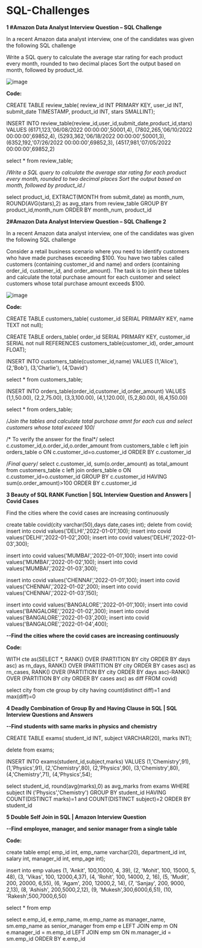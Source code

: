 # SQL-Challenges

**1 #Amazon Data Analyst Interview Question – SQL Challenge**

In a recent Amazon data analyst interview, one of the candidates was given the following SQL challenge

Write a SQL query to calculate the average star rating for each product every month, rounded to two decimal places Sort the output based on month, followed by product_id.

![image](https://github.com/user-attachments/assets/dcfa7233-acf0-4740-8059-52e79cc9e78a)


**Code:**


CREATE TABLE review_table(
review_id INT PRIMARY KEY,
user_id INT,
submit_date TIMESTAMP,
product_id INT,
stars SMALLINT);

INSERT INTO review_table(review_id,user_id,submit_date,product_id,stars)
VALUES (6171,123,'06/08/2022 00:00:00',50001,4),
(7802,265,'06/10/2022 00:00:00',69852,4),
(5293,362,'06/18/2022 00:00:00',50001,3),
(6352,192,'07/26/2022 00:00:00',69852,3),
(4517,981,'07/05/2022 00:00:00',69852,2)

select * from review_table;

/*Write a SQL query to calculate the average star rating for each 
product every month, rounded to two decimal places Sort the output 
based on month, followed by product_id.*/

select
product_id,
EXTRACT(MONTH from submit_date) as month_num,
ROUND(AVG(stars),2) as avg_stars
from review_table
GROUP BY product_id,month_num
ORDER BY month_num, product_id



**2#Amazon Data Analyst Interview Question – SQL Challenge 2**

In a recent Amazon data analyst interview, one of the candidates was given the following SQL challenge

Consider a retail business scenario where you need to identify customers who have made purchases exceeding $100. You have two tables called customers (containing customer_id and name) and orders (containing order_id, customer_id, and order_amount). The task is to join these tables and calculate the total purchase amount for each customer and select customers whose total purchase amount exceeds $100.

![image](https://github.com/user-attachments/assets/8eaae8ee-8012-4c97-9fcc-19281a575e34)

**Code:**

CREATE TABLE customers_table(
customer_id SERIAL PRIMARY KEY,
name TEXT not null);

CREATE TABLE orders_table(
order_id SERIAL PRIMARY KEY,
customer_id SERIAL not null REFERENCES customers_table(customer_id),
order_amount FLOAT);

INSERT INTO customers_table(customer_id,name)
VALUES (1,'Alice'),
       (2,'Bob'),
	   (3,'Charlie'),
	   (4,'David')
	   
select * from customers_table;

INSERT INTO orders_table(order_id,customer_id,order_amount)
VALUES (1,1,50.00),
(2,2,75.00),
(3,3,100.00),
(4,1,120.00),
(5,2,80.00),
(6,4,150.00)

select * from orders_table;

/*Join the tables and calculate total purchase amnt for each cus
and select customers whose total exceed 100*/

/* To verify the answer for the final*/
select c.customer_id,o.order_id,o.order_amount
from customers_table c
left join orders_table o
ON c.customer_id=o.customer_id
ORDER BY c.customer_id

/*Final query*/
select c.customer_id,
sum(o.order_amount) as total_amount
from customers_table c
left join orders_table o
ON c.customer_id=o.customer_id
GROUP BY c.customer_id
HAVING sum(o.order_amount)>100
ORDER BY c.customer_id



**3 Beauty of SQL RANK Function | SQL Interview Question and Answers | Covid Cases**

Find the cities where the covid cases are increasing continuously

create table covid(city varchar(50),days date,cases int);
delete from covid;
insert into covid values('DELHI','2022-01-01',100);
insert into covid values('DELHI','2022-01-02',200);
insert into covid values('DELHI','2022-01-03',300);

insert into covid values('MUMBAI','2022-01-01',100);
insert into covid values('MUMBAI','2022-01-02',100);
insert into covid values('MUMBAI','2022-01-03',300);

insert into covid values('CHENNAI','2022-01-01',100);
insert into covid values('CHENNAI','2022-01-02',200);
insert into covid values('CHENNAI','2022-01-03',150);

insert into covid values('BANGALORE','2022-01-01',100);
insert into covid values('BANGALORE','2022-01-02',300);
insert into covid values('BANGALORE','2022-01-03',200);
insert into covid values('BANGALORE','2022-01-04',400);


**--Find the cities where the covid cases are increasing continuously**


**Code:**

WITH cte as(SELECT
*,
RANK() OVER (PARTITION BY city ORDER BY days asc) as rn_days,
RANK() OVER (PARTITION BY city ORDER BY cases asc) as rn_cases,
RANK() OVER (PARTITION BY city ORDER BY days asc)-RANK() OVER (PARTITION BY city ORDER BY cases asc) as diff
FROM covid)

select
city
from cte
group by city
having count(distinct diff)=1 and max(diff)=0


**4 Deadly Combination of Group By and Having Clause in SQL | SQL Interview Questions and Answers**


**--Find students with same marks in physics and chemistry**

CREATE TABLE exams(
student_id INT,
subject VARCHAR(20),
marks INT);

delete from exams;

INSERT INTO exams(student_id,subject,marks)
VALUES (1,'Chemistry',91),
(1,'Physics',91),
(2,'Chemistry',80),
(2,'Physics',90),
(3,'Chemistry',80),
(4,'Chemistry',71),
(4,'Physics',54);

select
student_id,
round(avg(marks),0) as avg_marks
from exams
WHERE subject IN ('Physics','Chemistry')
GROUP BY student_id
HAVING COUNT(DISTINCT marks)=1 and COUNT(DISTINCT subject)=2
ORDER BY student_id


**5 Double Self Join in SQL | Amazon Interview Question**


**--Find employee, manager, and senior manager from a single table**


**Code:**


create table emp(
emp_id int,
emp_name varchar(20),
department_id int,
salary int,
manager_id int,
emp_age int);

insert into emp
values
(1, 'Ankit', 100,10000, 4, 39),
(2, 'Mohit', 100, 15000, 5, 48),
(3, 'Vikas', 100, 12000,4,37),
(4, 'Rohit', 100, 14000, 2, 16),
(5, 'Mudit', 200, 20000, 6,55),
(6, 'Agam', 200, 12000,2, 14),
(7, 'Sanjay', 200, 9000, 2,13),
(8, 'Ashish', 200,5000,2,12),
(9, 'Mukesh',300,6000,6,51),
(10, 'Rakesh',500,7000,6,50)

select * from emp

select
e.emp_id,
e.emp_name,
m.emp_name as manager_name,
sm.emp_name as senior_manager
from emp e
LEFT JOIN emp m
ON e.manager_id = m.emp_id
LEFT JOIN emp sm
ON m.manager_id = sm.emp_id
ORDER BY e.emp_id



